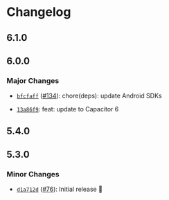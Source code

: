 # Changelog

## 6.1.0

## 6.0.0

### Major Changes

- [`bfcfaff`](https://github.com/capawesome-team/capacitor-mlkit/commit/bfcfaff900218f19b2b6bdfa27e940b02d451b24) ([#134](https://github.com/capawesome-team/capacitor-mlkit/pull/134)): chore(deps): update Android SDKs

* [`13a86f9`](https://github.com/capawesome-team/capacitor-mlkit/commit/13a86f9377d053ab29fe90b3ea059e95f3c39938): feat: update to Capacitor 6

## 5.4.0

## 5.3.0

### Minor Changes

- [`d1a712d`](https://github.com/capawesome-team/capacitor-mlkit/commit/d1a712d19a25728bdd2e68e9d6aa174a6e95fef3) ([#76](https://github.com/capawesome-team/capacitor-mlkit/pull/76)): Initial release 🎉
